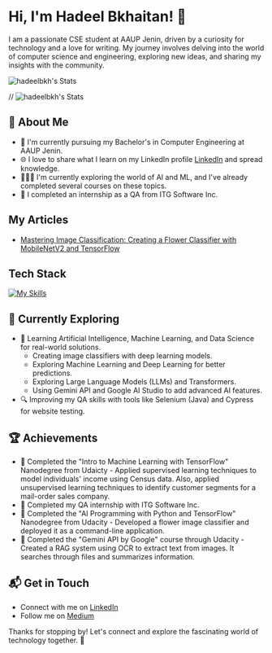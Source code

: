 # Hi, I'm Hadeel Bkhaitan! 👋

I am a passionate CSE student at AAUP Jenin, driven by a curiosity for technology and a love for writing. My journey involves delving into the world of computer science and engineering, exploring new ideas, and sharing my insights with the community.

![hadeelbkh's Stats](https://github-readme-stats.vercel.app/api?username=hadeelbkh&theme=vue-dark&show_icons=true&hide_border=true&count_private=true&include_all_commits=true)

// ![hadeelbkh's Stats](https://github-readme-stats.vercel.app/api?username=hadeelbkh&theme=vue-dark&show_icons=true&hide_border=true&count_private=true)

## 🚀 About Me

- 🔭 I'm currently pursuing my Bachelor's in Computer Engineering at AAUP Jenin.
- 🌐 I love to share what I learn on my LinkedIn profile [LinkedIn](www.linkedin.com/in/hadeel-bkhaitan) and spread knowledge.
- 👩🏻‍💻 I'm currently exploring the world of AI and ML, and I've already completed several courses on these topics.
- 🐞 I completed an internship as a QA from ITG Software Inc.
<!--- 📝 I write in-depth, long-form articles on medium [theenthusiast.dev](https://theenthusiast.dev), accumulating over 20k views within just 2 months.-->
<!--- 🌐 Proud member of the [Hackernoon Blogging Fellowship](https://hackernoon.com/), contributing to the tech community.-->
<!--- ✍️ Content Writer at [freeCodeCamp](https://www.freecodecamp.org/), gearing up to share valuable insights with the global coding community.-->

## My Articles
- [Mastering Image Classification: Creating a Flower Classifier with MobileNetV2 and TensorFlow](https://medium.com/@hadeelbkh/mastering-image-classification-creating-a-flower-classifier-with-mobilenetv2-and-tensorflow-a39f8b5edbf9)


## Tech Stack
[![My Skills](https://skillicons.dev/icons?i=ai,py,selenium,java,cpp,js,html,css,flutter)](https://skillicons.dev)

## 🌱 Currently Exploring

- 🤖 Learning Artificial Intelligence, Machine Learning, and Data Science for real-world solutions.
  -  Creating image classifiers with deep learning models.
  -  Exploring Machine Learning and Deep Learning for better predictions.
  -  Exploring Large Language Models (LLMs) and Transformers.
  -  Using Gemini API and Google AI Studio to add advanced AI features.
- 🔍 Improving my QA skills with tools like Selenium (Java) and Cypress for website testing.

 ## 🏆 Achievements

- 🌟 Completed the "Intro to Machine Learning with TensorFlow" Nanodegree from Udaicty - Applied supervised learning techniques to model individuals' income using Census data. Also, applied unsupervised learning techniques to identify customer segments for a mail-order sales company.
- 🌟 Completed my QA internship with ITG Software Inc. 
- 🌟 Completed the "AI Programming with Python and TensorFlow" Nanodegree from Udacity - Developed a flower image classifier and deployed it as a command-line application.
- 🌟 Completed the "Gemini API by Google" course through Udacity - Created a RAG system using OCR to extract text from images. It searches through files and summarizes information.
  

## 📬 Get in Touch

- Connect with me on [LinkedIn](www.linkedin.com/in/hadeel-bkhaitan)
- Follow me on [Medium](https://medium.com/@hadeel.b14)

Thanks for stopping by! Let's connect and explore the fascinating world of technology together. 🚀


